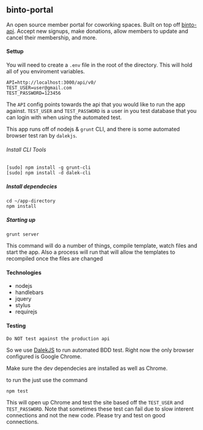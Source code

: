 ## binto-portal

An open source member portal for coworking spaces. Built on top off [binto-api](http://github.com/riversideio/binto-api). Accept new signups, make donations, allow members to update and cancel their membership, and more.

#### Settup

You will need to create a `.env` file in the root of the directory. This will hold all of you enviroment variables. 

```
API=http://localhost:3000/api/v0/
TEST_USER=user@gmail.com
TEST_PASSWORD=123456
```

The `API` config points towards the api that you would like to run the app against. `TEST_USER` and `TEST_PASSWORD` is a user in you test database that you can login with when using the automated test.

This app runs off of nodejs &  `grunt` CLI, and there is some automated browser test ran by `dalekjs`.

###### Install CLI Tools

```
[sudo] npm install -g grunt-cli
[sudo] npm install -d dalek-cli
```

##### Install dependecies

```
cd ~/app-directory
npm install
```

##### Starting up

```
grunt server
```

This command will do a number of things, compile template, watch files and start the app. Also a process will run that will allow the templates to recompiled once the files are changed

#### Technologies
- nodejs
- handlebars
- jquery
- stylus
- requirejs

#### Testing

`Do NOT test against the production api`

So we use [DalekJS](http://dalekjs.com/index.html) to run automated BDD test. Right now the only browser configured is Google Chrome.

Make sure the dev dependecies are installed as well as Chrome.

to run the just use the command

```
npm test
```

This will open up Chrome and test the site based off the `TEST_USER` and `TEST_PASSWORD`. Note that sometimes these test can fail due to slow interent connections and not the new code. Please try and test on good connections.
